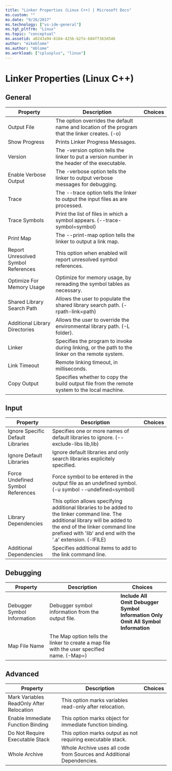 ```yaml
---
title: "Linker Properties (Linux C++) | Microsoft Docs"
ms.custom: ""
ms.date: "9/26/2017"
ms.technology: ["vs-ide-general"]
ms.tgt_pltfrm: "Linux"
ms.topic: "conceptual"
ms.assetid: a0243a94-8164-425b-b2fe-b84ff363d546
author: "mikeblome"
ms.author: "mblome"
ms.workload: ["cplusplus", "linux"]
---
```

# Linker Properties (Linux C++)

## General

Property | Description | Choices
--- | ---| ---
Output File | The option overrides the default name and location of the program that the linker creates. (-o)
Show Progress | Prints Linker Progress Messages.
Version | The -version option tells the linker to put a version number in the header of the executable.
Enable Verbose Output | The -verbose option tells the linker to output verbose messages for debugging.
Trace | The --trace option tells the linker to output the input files as are processed.
Trace Symbols | Print the list of files in which a symbol appears. (--trace-symbol=symbol)
Print Map | The --print-map option tells the linker to output a link map.
Report Unresolved Symbol References | This option when enabled will report unresolved symbol references.
Optimize For Memory Usage | Optimize for memory usage, by rereading the symbol tables as necessary.
Shared Library Search Path | Allows the user to populate the shared library search path. (-rpath-link=path)
Additional Library Directories | Allows the user to override the environmental library path. (-L folder).
Linker | Specifies the program to invoke during linking, or the path to the linker on the remote system.
Link Timeout | Remote linking timeout, in milliseconds.
Copy Output | Specifies whether to copy the build output file from the remote system to the local machine.

## Input

Property | Description | Choices
--- | ---| ---
Ignore Specific Default Libraries | Specifies one or more names of default libraries to ignore. (--exclude-libs lib,lib)
Ignore Default Libraries | Ignore default libraries and only search libraries explicitely specified.
Force Undefined Symbol References | Force symbol to be entered in the output file as an undefined symbol. (-u symbol --undefined=symbol)
Library Dependencies | This option allows specifying additional libraries to be  added to the linker command line. The additional library will be added to the end of the linker command line  prefixed with 'lib' and end with the '.a' extension.  (-lFILE)
Additional Dependencies | Specifies additional items to add to the link command line.

## Debugging

Property | Description | Choices
--- | ---| ---
Debugger Symbol Information | Debugger symbol information from the output file. | **Include All**<br>**Omit Debugger Symbol Information Only**<br>**Omit All Symbol Information**<br>
Map File Name | The Map option tells the linker to create a map file with the user specified name. (-Map=)

## Advanced

Property | Description | Choices
--- | ---| ---
Mark Variables ReadOnly After Relocation | This option marks variables read-only after relocation.
Enable Immediate Function Binding | This option marks object for immediate function binding.
Do Not Require Executable Stack | This option marks output as not requiring executable stack.
Whole Archive | Whole Archive uses all code from Sources and Additional Dependencies.
